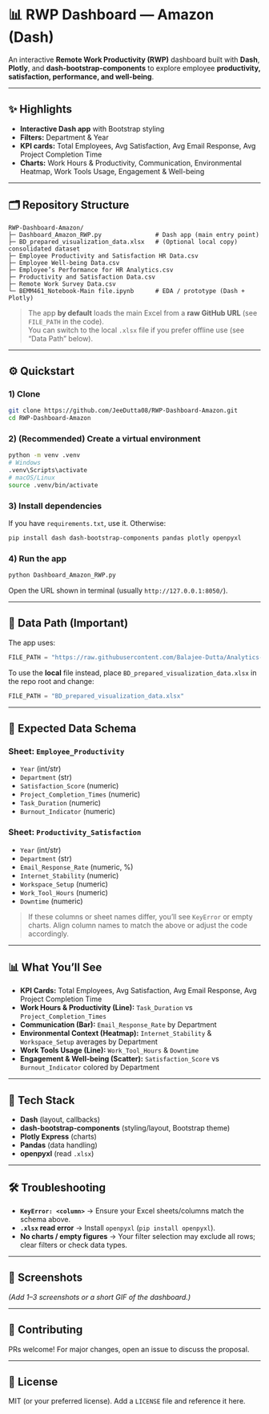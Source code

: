 # 📊 RWP Dashboard — Amazon (Dash)

An interactive **Remote Work Productivity (RWP)** dashboard built with **Dash**, **Plotly**, and **dash-bootstrap-components** to explore employee **productivity, satisfaction, performance, and well-being**.

---

## ✨ Highlights
- **Interactive Dash app** with Bootstrap styling  
- **Filters:** Department & Year  
- **KPI cards:** Total Employees, Avg Satisfaction, Avg Email Response, Avg Project Completion Time  
- **Charts:** Work Hours & Productivity, Communication, Environmental Heatmap, Work Tools Usage, Engagement & Well-being  

---

## 🗂️ Repository Structure
```
RWP-Dashboard-Amazon/
├─ Dashboard_Amazon_RWP.py               # Dash app (main entry point)
├─ BD_prepared_visualization_data.xlsx   # (Optional local copy) consolidated dataset
├─ Employee Productivity and Satisfaction HR Data.csv
├─ Employee Well-being Data.csv
├─ Employee’s Performance for HR Analytics.csv
├─ Productivity and Satisfaction Data.csv
├─ Remote Work Survey Data.csv
└─ BEMM461_Notebook-Main file.ipynb      # EDA / prototype (Dash + Plotly)
```

> The app **by default** loads the main Excel from a **raw GitHub URL** (see `FILE_PATH` in the code).  
> You can switch to the local `.xlsx` file if you prefer offline use (see “Data Path” below).

---

## ⚙️ Quickstart

### 1) Clone
```bash
git clone https://github.com/JeeDutta08/RWP-Dashboard-Amazon.git
cd RWP-Dashboard-Amazon
```

### 2) (Recommended) Create a virtual environment
```bash
python -m venv .venv
# Windows
.venv\Scripts\activate
# macOS/Linux
source .venv/bin/activate
```

### 3) Install dependencies
If you have `requirements.txt`, use it. Otherwise:
```bash
pip install dash dash-bootstrap-components pandas plotly openpyxl
```

### 4) Run the app
```bash
python Dashboard_Amazon_RWP.py
```

Open the URL shown in terminal (usually `http://127.0.0.1:8050/`).

---

## 🔗 Data Path (Important)

The app uses:

```python
FILE_PATH = "https://raw.githubusercontent.com/Balajee-Dutta/Analytics-and-Viz-BEMM461-/main/BD_prepared_visualization_data.xlsx"
```

To use the **local** file instead, place `BD_prepared_visualization_data.xlsx` in the repo root and change:

```python
FILE_PATH = "BD_prepared_visualization_data.xlsx"
```

---

## 📑 Expected Data Schema

### Sheet: `Employee_Productivity`
- `Year` (int/str)  
- `Department` (str)  
- `Satisfaction_Score` (numeric)  
- `Project_Completion_Times` (numeric)  
- `Task_Duration` (numeric)  
- `Burnout_Indicator` (numeric)  

### Sheet: `Productivity_Satisfaction`
- `Year` (int/str)  
- `Department` (str)  
- `Email_Response_Rate` (numeric, %)  
- `Internet_Stability` (numeric)  
- `Workspace_Setup` (numeric)  
- `Work_Tool_Hours` (numeric)  
- `Downtime` (numeric)  

> If these columns or sheet names differ, you’ll see `KeyError` or empty charts. Align column names to match the above or adjust the code accordingly.

---

## 📊 What You’ll See
- **KPI Cards:** Total Employees, Avg Satisfaction, Avg Email Response, Avg Project Completion Time  
- **Work Hours & Productivity (Line):** `Task_Duration` vs `Project_Completion_Times`  
- **Communication (Bar):** `Email_Response_Rate` by Department  
- **Environmental Context (Heatmap):** `Internet_Stability` & `Workspace_Setup` averages by Department  
- **Work Tools Usage (Line):** `Work_Tool_Hours` & `Downtime`  
- **Engagement & Well-being (Scatter):** `Satisfaction_Score` vs `Burnout_Indicator` colored by Department  

---

## 🧱 Tech Stack
- **Dash** (layout, callbacks)  
- **dash-bootstrap-components** (styling/layout, Bootstrap theme)  
- **Plotly Express** (charts)  
- **Pandas** (data handling)  
- **openpyxl** (read `.xlsx`)  

---

## 🛠️ Troubleshooting
- **`KeyError: <column>`** → Ensure your Excel sheets/columns match the schema above.  
- **`.xlsx` read error** → Install `openpyxl` (`pip install openpyxl`).  
- **No charts / empty figures** → Your filter selection may exclude all rows; clear filters or check data types.  

---

## 📸 Screenshots
*(Add 1–3 screenshots or a short GIF of the dashboard.)*

---

## 🤝 Contributing
PRs welcome! For major changes, open an issue to discuss the proposal.

---

## 📜 License
MIT (or your preferred license). Add a `LICENSE` file and reference it here.
